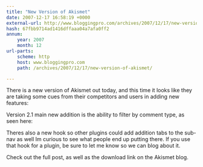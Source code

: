 ```yaml
---
title: "New Version of Akismet"
date: 2007-12-17 16:58:19 +0000
external-url: http://www.bloggingpro.com/archives/2007/12/17/new-version-of-akismet/
hash: 67fbb9714ad1416dffaaa04a7afa0ff2
annum:
    year: 2007
    month: 12
url-parts:
    scheme: http
    host: www.bloggingpro.com
    path: /archives/2007/12/17/new-version-of-akismet/

---
```


There is a new version of Akismet out today, and this time it looks like they are taking some cues from their competitors and users in adding new features:

Version 2.1 main new addition is the ability to filter by comment type, as seen here:

Theres also a new hook so other plugins could add addition tabs to the sub-nav as well  Im curious to see what people end up putting there. If you use that hook for a plugin, be sure to let me know so we can blog about it.

Check out the full post, as well as the download link on the Akismet blog.
